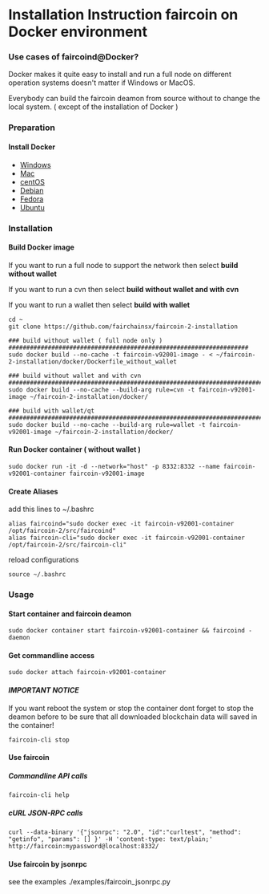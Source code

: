 # Installation Instruction faircoin on Docker environment

### Use cases of faircoind@Docker?

Docker makes it quite easy to install and run a full node on different operation systems doesn't matter if Windows or MacOS.

Everybody can build the faircoin deamon from source without to change the local system. ( except of the installation of Docker )

### Preparation

#### Install Docker
* [Windows](https://docs.docker.com/docker-for-windows/)
* [Mac](https://docs.docker.com/docker-for-mac/)
* [centOS](https://docs.docker.com/install/linux/docker-ce/centos/)
* [Debian](https://docs.docker.com/install/linux/docker-ce/debian/)
* [Fedora](https://docs.docker.com/install/linux/docker-ce/fedora/)
* [Ubuntu](https://docs.docker.com/install/linux/docker-ce/ubuntu/)


### Installation

#### Build Docker image

If you want to run a full node to support the network then select **build without wallet**

If you want to run a cvn then select **build without wallet and with cvn**

If you want to run a wallet then select **build with wallet**


~~~
cd ~
git clone https://github.com/fairchainsx/faircoin-2-installation

### build without wallet ( full node only ) ###################################################################
sudo docker build --no-cache -t faircoin-v92001-image - < ~/faircoin-2-installation/docker/Dockerfile_without_wallet

### build without wallet and with cvn #########################################################################
sudo docker build --no-cache --build-arg rule=cvn -t faircoin-v92001-image ~/faircoin-2-installation/docker/

### build with wallet/qt ######################################################################################
sudo docker build --no-cache --build-arg rule=wallet -t faircoin-v92001-image ~/faircoin-2-installation/docker/
~~~

#### Run Docker container ( without wallet )
~~~
sudo docker run -it -d --network="host" -p 8332:8332 --name faircoin-v92001-container faircoin-v92001-image
~~~

#### Create Aliases
add this lines to ~/.bashrc
~~~
alias faircoind="sudo docker exec -it faircoin-v92001-container /opt/faircoin-2/src/faircoind"
alias faircoin-cli="sudo docker exec -it faircoin-v92001-container /opt/faircoin-2/src/faircoin-cli"
~~~
reload configurations
~~~
source ~/.bashrc
~~~

### Usage

#### Start container and faircoin deamon
~~~
sudo docker container start faircoin-v92001-container && faircoind -daemon
~~~

#### Get commandline access
~~~
sudo docker attach faircoin-v92001-container
~~~

#### ***IMPORTANT NOTICE***

If you want reboot the system or stop the container dont forget to stop the deamon before to be sure that all downloaded blockchain data will saved in the container!
~~~
faircoin-cli stop
~~~


#### Use faircoin

##### Commandline API calls
~~~
faircoin-cli help
~~~

##### cURL JSON-RPC calls
~~~
curl --data-binary '{"jsonrpc": "2.0", "id":"curltest", "method": "getinfo", "params": [] }' -H 'content-type: text/plain;' http://faircoin:mypassword@localhost:8332/
~~~

#### Use faircoin by jsonrpc
see the examples ./examples/faircoin_jsonrpc.py
